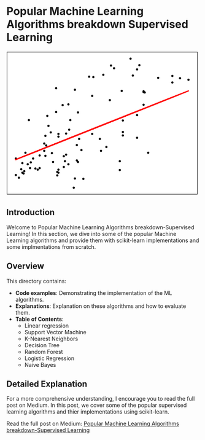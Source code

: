 # Popular Machine Learning Algorithms breakdown Supervised Learning

![linear regression](images/image.png)

## Introduction

Welcome to Popular Machine Learning Algorithms breakdown-Supervised Learning! In this section, we dive into some of the popular Machine Learning algorithms and provide them with scikit-learn implementations and some implmentations from scratch.

## Overview

This directory contains:
- **Code examples**: Demonstrating the implementation of the ML algorithms.
- **Explanations**: Explanation on these algorithms and how to evaluate them.
- **Table of Contents**:
    - Linear regression
    - Support Vector Machine
    - K-Nearest Neighbors
    - Decision Tree
    - Random Forest
    - Logistic Regression
    - Naive Bayes

## Detailed Explanation

For a more comprehensive understanding, I encourage you to read the full post on Medium. In this post, we cover some of the popular supervised learning algorithms and thier implementations using scikit-learn.

Read the full post on Medium: [Popular Machine Learning Algorithms breakdown-Supervised Learning](***)